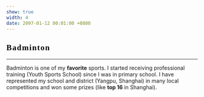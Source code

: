 ```yaml
---
show: true
width: 4
date: 2097-01-12 00:01:00 +0800
---
```


<div class="p-4">
    <h2 style="font-family: 'Great Vibes', cursive; font-weight: 700; letter-spacing: 0.08em; color:rgb(0, 0, 0);">Badminton</h2>
    <hr />
    <p>
        Badminton is one of my <strong>favorite</strong> sports. I started receiving professional training (Youth Sports School) since I was in primary school. I have represented my school and district (Yangpu, Shanghai) in many local competitions and won some prizes (like <strong>top 16</strong> in Shanghai).
    </p>
    
<!-- <img 
  data-src="{{ 'assets/images/bazinga/hobbies/badminton.png' | relative_url }}" 
  class="lazy w-100 rounded" 
  src="{{ '/assets/images/empty_300x200.png' | relative_url }}" 
  data-toggle="tooltip" 
  data-placement="top" 
  title="This image was generated by GPT-4o based on a photo of myself."> -->

</div>
